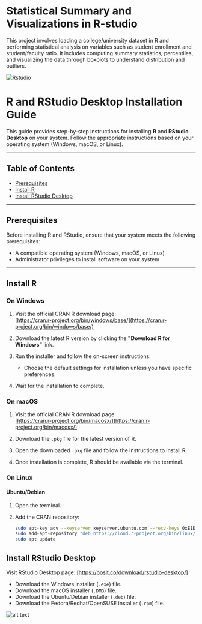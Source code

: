 # Statistical Summary and Visualizations in R-studio
This project involves loading a college/university dataset in R and performing statistical analysis on variables such as student enrollment and student/faculty ratio. It includes computing summary statistics, percentiles, and visualizing the data through boxplots to understand distribution and outliers.



![Rstudio](https://github.com/user-attachments/assets/1ebb8d2b-f241-419b-aa5b-5b91d7f65776)

# R and RStudio Desktop Installation Guide

This guide provides step-by-step instructions for installing **R** and **RStudio Desktop** on your system. Follow the appropriate instructions based on your operating system (Windows, macOS, or Linux).

---

## Table of Contents

- [Prerequisites](#prerequisites)
- [Install R](#install-r)
- [Install RStudio Desktop](#install-rstudio-desktop)


---

## Prerequisites

Before installing R and RStudio, ensure that your system meets the following prerequisites:

- A compatible operating system (Windows, macOS, or Linux)
- Administrator privileges to install software on your system

---

## Install R

### On Windows

1. Visit the official CRAN R download page:  
   [https://cran.r-project.org/bin/windows/base/](https://cran.r-project.org/bin/windows/base/)

2. Download the latest R version by clicking the **"Download R for Windows"** link.

3. Run the installer and follow the on-screen instructions:
   - Choose the default settings for installation unless you have specific preferences.

4. Wait for the installation to complete. 

### On macOS

1. Visit the official CRAN R download page:  
   [https://cran.r-project.org/bin/macosx/](https://cran.r-project.org/bin/macosx/)

2. Download the `.pkg` file for the latest version of R.

3. Open the downloaded `.pkg` file and follow the instructions to install R.

4. Once installation is complete, R should be available via the terminal.

### On Linux

#### Ubuntu/Debian

1. Open the terminal.

2. Add the CRAN repository:
   ```bash
   sudo apt-key adv --keyserver keyserver.ubuntu.com --recv-keys 0xE1DF1F40
   sudo add-apt-repository "deb https://cloud.r-project.org/bin/linux/ubuntu $(lsb_release -c | awk '{print $2}')/"
   sudo apt update

## Install RStudio Desktop
 Visit RStudio Desktop page: [https://posit.co/download/rstudio-desktop/]
 - Download the Windows installer (`.exe`) file.
 - Download the macOS  installer (`.DMG`) file.
 - Download the Ubuntu/Debian  installer (`.deb`) file.
 - Download the Fedora/Redhat/OpenSUSE installer (`.rpm`) file.
   
  ![alt text](https://github.com/ravenfire24/University-Data-Statistical-Summary-Visualization/blob/340186144bf66776118a8854be7b30770fbc7d88/screenshot%203.png)
   
